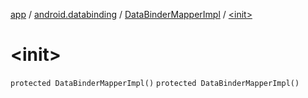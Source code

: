 [app](../../index.md) / [android.databinding](../index.md) / [DataBinderMapperImpl](index.md) / [&lt;init&gt;](./-init-.md)

# &lt;init&gt;

`protected DataBinderMapperImpl()`
`protected DataBinderMapperImpl()`